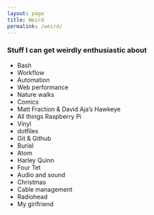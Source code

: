 ```yaml
---
layout: page
title: Weird
permalink: /weird/
---
```


### Stuff I can get weirdly enthusiastic about

- Bash
- Workflow
- Automation
- Web performance
- Nature walks
- Comics
- Matt Fraction & David Aja’s Hawkeye
- All things Raspberry Pi
- Vinyl
- dotfiles
- Git & Github
- Burial
- Atom
- Harley Quinn
- Four Tet
- Audio and sound
- Christmas
- Cable management
- Radiohead
- My girlfriend
